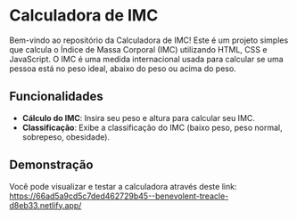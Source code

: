 # Calculadora de IMC

Bem-vindo ao repositório da Calculadora de IMC! Este é um projeto simples que calcula o Índice de Massa Corporal (IMC) utilizando HTML, CSS e JavaScript. O IMC é uma medida internacional usada para calcular se uma pessoa está no peso ideal, abaixo do peso ou acima do peso.

## Funcionalidades

- **Cálculo do IMC**: Insira seu peso e altura para calcular seu IMC.
- **Classificação**: Exibe a classificação do IMC (baixo peso, peso normal, sobrepeso, obesidade).

## Demonstração

Você pode visualizar e testar a calculadora através deste link: https://66ad5a9cd5c7ded462729b45--benevolent-treacle-d8eb33.netlify.app/
